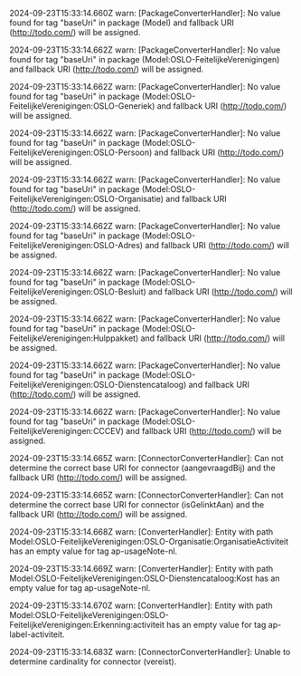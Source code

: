 2024-09-23T15:33:14.660Z warn: [PackageConverterHandler]: No value found for tag "baseUri" in package (Model) and fallback URI (http://todo.com/) will be assigned.

2024-09-23T15:33:14.662Z warn: [PackageConverterHandler]: No value found for tag "baseUri" in package (Model:OSLO-FeitelijkeVerenigingen) and fallback URI (http://todo.com/) will be assigned.

2024-09-23T15:33:14.662Z warn: [PackageConverterHandler]: No value found for tag "baseUri" in package (Model:OSLO-FeitelijkeVerenigingen:OSLO-Generiek) and fallback URI (http://todo.com/) will be assigned.

2024-09-23T15:33:14.662Z warn: [PackageConverterHandler]: No value found for tag "baseUri" in package (Model:OSLO-FeitelijkeVerenigingen:OSLO-Persoon) and fallback URI (http://todo.com/) will be assigned.

2024-09-23T15:33:14.662Z warn: [PackageConverterHandler]: No value found for tag "baseUri" in package (Model:OSLO-FeitelijkeVerenigingen:OSLO-Organisatie) and fallback URI (http://todo.com/) will be assigned.

2024-09-23T15:33:14.662Z warn: [PackageConverterHandler]: No value found for tag "baseUri" in package (Model:OSLO-FeitelijkeVerenigingen:OSLO-Adres) and fallback URI (http://todo.com/) will be assigned.

2024-09-23T15:33:14.662Z warn: [PackageConverterHandler]: No value found for tag "baseUri" in package (Model:OSLO-FeitelijkeVerenigingen:OSLO-Besluit) and fallback URI (http://todo.com/) will be assigned.

2024-09-23T15:33:14.662Z warn: [PackageConverterHandler]: No value found for tag "baseUri" in package (Model:OSLO-FeitelijkeVerenigingen:Hulppakket) and fallback URI (http://todo.com/) will be assigned.

2024-09-23T15:33:14.662Z warn: [PackageConverterHandler]: No value found for tag "baseUri" in package (Model:OSLO-FeitelijkeVerenigingen:OSLO-Dienstencataloog) and fallback URI (http://todo.com/) will be assigned.

2024-09-23T15:33:14.662Z warn: [PackageConverterHandler]: No value found for tag "baseUri" in package (Model:OSLO-FeitelijkeVerenigingen:CCCEV) and fallback URI (http://todo.com/) will be assigned.

2024-09-23T15:33:14.665Z warn: [ConnectorConverterHandler]: Can not determine the correct base URI for connector (aangevraagdBij) and the fallback URI (http://todo.com/) will be assigned.

2024-09-23T15:33:14.665Z warn: [ConnectorConverterHandler]: Can not determine the correct base URI for connector (isGelinktAan) and the fallback URI (http://todo.com/) will be assigned.

2024-09-23T15:33:14.668Z warn: [ConverterHandler]: Entity with path Model:OSLO-FeitelijkeVerenigingen:OSLO-Organisatie:OrganisatieActiviteit has an empty value for tag ap-usageNote-nl.

2024-09-23T15:33:14.669Z warn: [ConverterHandler]: Entity with path Model:OSLO-FeitelijkeVerenigingen:OSLO-Dienstencataloog:Kost has an empty value for tag ap-usageNote-nl.

2024-09-23T15:33:14.670Z warn: [ConverterHandler]: Entity with path Model:OSLO-FeitelijkeVerenigingen:OSLO-FeitelijkeVerenigingen:Erkenning:activiteit has an empty value for tag ap-label-activiteit.

2024-09-23T15:33:14.683Z warn: [ConnectorConverterHandler]: Unable to determine cardinality for connector (vereist).


